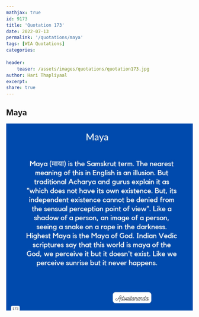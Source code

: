 ```yaml
---
mathjax: true
id: 9173
title: 'Quotation 173'
date: 2022-07-13
permalink: '/quotations/maya'
tags: [WIA Quotations] 
categories: 

header:
    teaser: /assets/images/quotations/quotation173.jpg
author: Hari Thapliyaal 
excerpt:
share: true 
---
```


## Maya

![Maya](/assets/images/quotations/quotation173.jpg)
